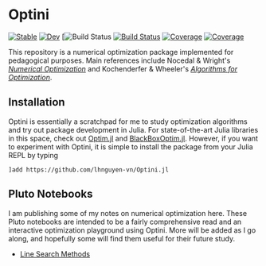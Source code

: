 # Optini

[![Stable](https://img.shields.io/badge/docs-stable-blue.svg)](https://lhnguyen-vn.github.io/Optini.jl/stable)
[![Dev](https://img.shields.io/badge/docs-dev-blue.svg)](https://lhnguyen-vn.github.io/Optini.jl/dev)
[![Build Status](https://github.com/lhnguyen-vn/Optini.jl/workflows/CI/badge.svg)
[![Build Status](https://ci.appveyor.com/api/projects/status/github/lhnguyen-vn/Optini.jl?svg=true)](https://ci.appveyor.com/project/lhnguyen-vn/Optini-jl)
[![Coverage](https://codecov.io/gh/lhnguyen-vn/Optini.jl/branch/main/graph/badge.svg)](https://codecov.io/gh/lhnguyen-vn/Optini.jl)
[![Coverage](https://coveralls.io/repos/github/lhnguyen-vn/Optini.jl/badge.svg?branch=main)](https://coveralls.io/github/lhnguyen-vn/Optini.jl?branch=main)

This repository is a numerical optimization package implemented for pedagogical purposes. Main references include Nocedal & Wright's [*Numerical Optimization*](https://www.springer.com/gp/book/9780387303031) and Kochenderfer & Wheeler's [*Algorithms for Optimization*](https://mitpress.mit.edu/books/algorithms-optimization).

## Installation

Optini is essentially a scratchpad for me to study optimization algorithms and try out package development in Julia. For state-of-the-art Julia libraries in this space, check out [Optim.jl](https://github.com/JuliaNLSolvers/Optim.jl) and [BlackBoxOptim.jl](https://github.com/robertfeldt/BlackBoxOptim.jl). However, if you  want to experiment with Optini, it is simple to install the package from your Julia REPL by typing
```
]add https://github.com/lhnguyen-vn/Optini.jl
```

## Pluto Notebooks

I am publishing some of my notes on numerical optimization here. These Pluto notebooks are intended to be a fairly comprehensive read and an interactive optimization playground using Optini. More will be added as I go along, and hopefully some will find them useful for their future study.
- [Line Search Methods](https://mybinder.org/v2/gh/fonsp/pluto-on-binder/master?urlpath=pluto/open?url=https%253A%252F%252Fgist.githubusercontent.com%252Flhnguyen-vn%252F4ecbc8b9e52b82936b909771fd379e00%252Fraw%252F2cb4e7df078a016b23c0b82c005acadd0b991db5%252Flinesearch.jl) 
